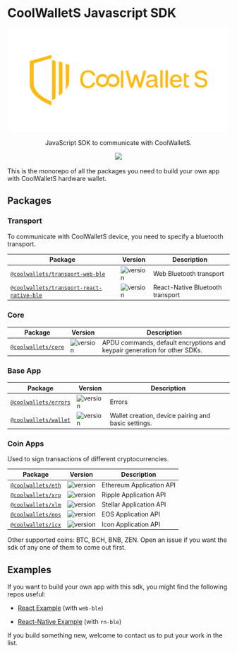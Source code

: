 # CoolWalletS Javascript SDK

<p align="center"><img src="logo.png" width="500"/></p> <p align="center"> JavaScript SDK to communicate with CoolWalletS. </p> <p align="center">  <a href="https://opensource.org/licenses/MIT/">    
   <img src="https://img.shields.io/badge/License-Apache%202.0-blue.svg"/>  
</a></p>

This is the monorepo of all the packages you need to build your own app with CoolWalletS hardware wallet.

## Packages

### Transport

To communicate with CoolWalletS device, you need to specify a bluetooth transport.

| Package                                                                           | Version                                                                          | Description                      |
| --------------------------------------------------------------------------------- | -------------------------------------------------------------------------------- | -------------------------------- |
| [`@coolwallets/transport-web-ble`](/packages/transport-web-ble)                   | ![version](https://img.shields.io/npm/v/@coolwallets/transport-web-ble)          | Web Bluetooth transport          |
| [`@coolwallets/transport-react-native-ble`](/packages/transport-react-native-ble) | ![version](https://img.shields.io/npm/v/@coolwallets/transport-react-native-ble) | React-Native Bluetooth transport |

### Core

| Package                               | Version                                                    | Description                                                               |
| ------------------------------------- | ---------------------------------------------------------- | ------------------------------------------------------------------------- |
| [`@coolwallets/core`](/packages/core) | ![version](https://img.shields.io/npm/v/@coolwallets/core) | APDU commands, default encryptions and keypair generation for other SDKs. |

### Base App

| Package                                   | Version                                                      | Description |
| ----------------------------------------- | ------------------------------------------------------------ | ----------- |
| [`@coolwallets/errors`](/packages/errors) | ![version](https://img.shields.io/npm/v/@coolwallets/errors) | Errors      |
| [`@coolwallets/wallet`](/packages/cws-wallet) | ![version](https://img.shields.io/npm/v/@coolwallets/wallet) | Wallet creation, device pairing and basic settings. |

### Coin Apps

Used to sign transactions of different cryptocurrencies.

| Package                                 | Version                                                   | Description              |
| --------------------------------------- | --------------------------------------------------------- | ------------------------ |
| [`@coolwallets/eth`](/packages/cws-eth) | ![version](https://img.shields.io/npm/v/@coolwallets/eth) | Ethereum Application API |
| [`@coolwallets/xrp`](/packages/cws-xrp) | ![version](https://img.shields.io/npm/v/@coolwallets/xrp) | Ripple Application API |
| [`@coolwallets/xlm`](/packages/cws-xlm) | ![version](https://img.shields.io/npm/v/@coolwallets/xlm) | Stellar Application API |
| [`@coolwallets/eos`](/packages/cws-eos) | ![version](https://img.shields.io/npm/v/@coolwallets/eos) | EOS Application API |
| [`@coolwallets/icx`](/packages/cws-icx) | ![version](https://img.shields.io/npm/v/@coolwallets/icx) | Icon Application API |

Other supported coins: BTC, BCH, BNB, ZEN. Open an issue if you want the sdk of any one of them to come out first.

## Examples

If you want to build your own app with this sdk, you might find the following repos useful:

- [React Example](https://github.com/antoncoding/cws-web-ble-demo) (with `web-ble`)

- [React-Native Example](https://github.com/kunmingLiu/cws-rn-ble-demo) (with `rn-ble`)

If you build something new, welcome to contact us to put your work in the list.
